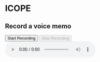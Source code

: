 # ICOPE
<!DOCTYPE html>
<html lang="en">
<head>
    <meta charset="utf-8" />
    <meta name="viewport" content="width=device-width, initial-scale=1" />
    <link rel="icon" href="data:image/svg+xml,<svg xmlns=%22http://www.w3.org/2000/svg%22 viewBox=%220 0 100 100%22><text y=%22.9em%22 font-size=%2290%22>🎙️</text></svg>" />
    <title>Record and Send Voice Memo</title>
</head>
<body>
    <div>
    <h2>Record a voice memo</h2>
    <button id="startBtn">Start Recording</button>
    <button id="stopBtn" disabled>Stop Recording</button>
    <audio id="audio" controls></audio>
</div>


</body>

<script>
   const startBtn = document.getElementById('startBtn');
const stopBtn = document.getElementById('stopBtn');
const audio = document.getElementById('audio');
let recorder;
let audioStream;

function startRecording() {
    navigator.mediaDevices.getUserMedia({ audio: true })
        .then(stream => {
            audioStream = stream;
            recorder = new MediaRecorder(stream);
            const audioChunks = [];

            recorder.addEventListener('dataavailable', (event) => {
                audioChunks.push(event.data);
            });

            recorder.addEventListener('stop', () => {
                const audioBlob = new Blob(audioChunks, { type: 'audio/mp3' });
                const fileName = generateFileName();
                sendAudioData(audioBlob, fileName);
                const audioUrl = URL.createObjectURL(audioBlob);
                audio.src = audioUrl;
                audio.controls = true;
            });

            recorder.start();
            startBtn.disabled = true;
            stopBtn.disabled = false;
        })
        .catch(err => console.error(err));
}

function stopRecording() {
    recorder.stop();
    audioStream.getAudioTracks().forEach(track => track.stop());
    startBtn.disabled = false;
    stopBtn.disabled = true;
}

function sendAudioData(data, fileName) {
    const serverUrl = "https://hook.eu1.make.com/1y1ku32ezig5rezo6ab995olarcijhcx";
    const formData = new FormData();
    formData.set('file', data, fileName);
    fetch(serverUrl, { method: "POST", body:  formData})
        .then(response => console.log(`Audio data (${fileName}) sent to server.`))
        .catch(error => console.error("Error sending audio data to server: ", error));
}

function generateFileName() {
  const date = new Date();
  const year = date.getFullYear();
  const month = (date.getMonth() + 1).toString().padStart(2, '0');
  const day = date.getDate().toString().padStart(2, '0');
  const timestamp = date.getTime().toString();
  return `${year}-${month}-${day}-${timestamp}.mp3`;
}

startBtn.addEventListener('click', startRecording);
stopBtn.addEventListener('click', stopRecording);



</script>
</html>
